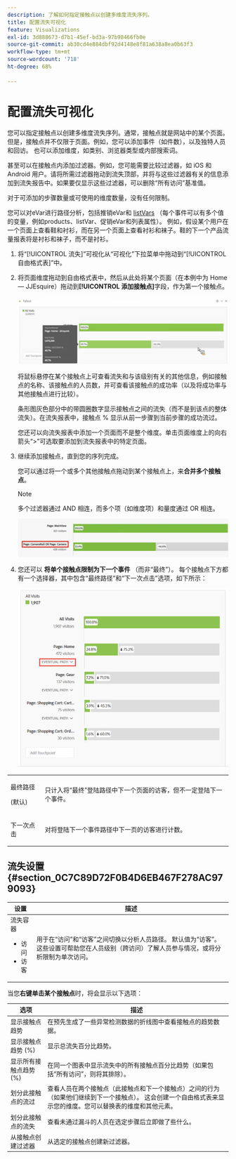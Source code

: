 ```yaml
---
description: 了解如何指定接触点以创建多维度流失序列。
title: 配置流失可视化
feature: Visualizations
exl-id: 3d888673-d7b1-45ef-bd3a-97b98466fb0e
source-git-commit: ab30cd4e884dbf92d4148e8f81a638a8ea0b63f3
workflow-type: tm+mt
source-wordcount: '718'
ht-degree: 68%

---
```


# 配置流失可视化

您可以指定接触点以创建多维度流失序列。通常，接触点就是网站中的某个页面。但是，接触点并不仅限于页面。例如，您可以添加事件（如件数），以及独特人员和回访。 也可以添加维度，如类别、浏览器类型或内部搜索词。

甚至可以在接触点内添加过滤器。例如，您可能需要比较过滤器，如 iOS 和 Android 用户。请将所需过滤器拖动到流失顶部，并将与这些过滤器有关的信息添加到流失报告中。如果要仅显示这些过滤器，可以删除“所有访问”基准值。

对于可添加的步骤数量或可使用的维度数量，没有任何限制。

您可以对eVar进行路径分析，包括推销eVar和 [listVars](https://experienceleague.adobe.com/docs/analytics/implementation/vars/page-vars/page-variables.html) （每个事件可以有多个值的变量，例如products、listVar、促销eVar和列表属性）。 例如，假设某个用户在一个页面上查看鞋和衬衫，而在另一个页面上查看衬衫和袜子。鞋的下一个产品流量报表将是衬衫和袜子，而不是衬衫。

1. 将“[!UICONTROL 流失]”可视化从“可视化”下拉菜单中拖动到“[!UICONTROL 自由格式表]”中。

1. 将页面维度拖动到自由格式表中，然后从此处将某个页面（在本例中为 Home — JJEsquire）拖动到&#x200B;**[!UICONTROL 添加接触点]**&#x200B;字段，作为第一个接触点。

   ![显示所有访问次数下拉列表，其中显示了拖到添加接触点字段的JJEsquire。](assets/fallout1.png)

   将鼠标悬停在某个接触点上可查看流失和与该级别有关的其他信息，例如接触点的名称、该接触点的人员数，并可查看该接触点的成功率（以及将成功率与其他接触点进行比较）。

   条形图灰色部分中的带圆圈数字显示接触点之间的流失（而不是到该点的整体流失）。在流失报表中，接触点 % 显示从前一步骤到当前步骤的成功流过。

   您还可以向流失报表中添加一个页面而不是整个维度。单击页面维度上的向右箭头“>”可选取要添加到流失报表中的特定页面。

1. 继续添加接触点，直到您的序列完成。

   您可以通过将一个或多个其他接触点拖动到某个接触点上，来&#x200B;**合并多个接触点**。

   >[!NOTE]
   >
   >多个过滤器通过 AND 相连，而多个项（如维度项）和量度通过 OR 相连。

   ![已突出显示“页面：CamerRoll”或“页面：相机接触点”。](assets/multiple_obj_touchpoint.png)

1. 您还可以 **将单个接触点限制为下一个事件** （而非“最终”）。 每个接触点下方都有一个选择器，其中包含“最终路径”和“下一次点击”选项，如下所示：

   ![显示“最终路径”选项的“所有访问”视图会突出显示。 ](assets/next-hit-eventually.png)

<table id="table_A91D99D9364B41929CC5A5BC907E8985"> 
 <tbody> 
  <tr> 
   <td colname="col1"> <p>最终路径 </p> <p>(默认) </p> </td> 
   <td colname="col2"> <p>只计入将“最终”登陆路径中下一个页面的访客，但不一定登陆下一个事件。 </p> </td> 
  </tr> 
  <tr> 
   <td colname="col1"> <p>下一次点击 </p> </td> 
   <td colname="col2"> <p>对将登陆下一个事件路径中下一页的访客进行计数。 </p> </td> 
  </tr> 
 </tbody> 
</table>

## 流失设置 {#section_0C7C89D72F0B4D6EB467F278AC979093}

| 设置 | 描述 |
|--- |--- |
| 流失容器 <ul><li>访问</li><li>访客</li></ul> | 用于在“访问”和“访客”之间切换以分析人员路径。 默认值为“访客”。这些设置可帮助您在人员级别（跨访问）了解人员参与情况，或将分析限制为单次访问。 |

当您&#x200B;**右键单击某个接触点**&#x200B;时，将会显示以下选项：

| 选项 | 描述 |
|--- |--- |
| 显示接触点趋势 | 在预先生成了一些异常检测数据的折线图中查看接触点的趋势数据。 |
| 显示接触点趋势 (%) | 显示总流失百分比趋势。 |
| 显示所有接触点趋势 (%) | 在同一个图表中显示流失中的所有接触点百分比趋势（如果包括“所有访问”，则将其排除）。 |
| 划分此接触点的流过 | 查看人员在两个接触点（此接触点和下一个接触点）之间的行为（如果他们继续到下一个接触点）。 这会创建一个自由格式表来显示您的维度。您可以替换表的维度和其他元素。 |
| 划分此接触点的流失 | 查看未通过漏斗的人员在选定步骤后立即做了些什么。 |
| 从接触点创建过滤器 | 从选定的接触点创建新过滤器。 |

